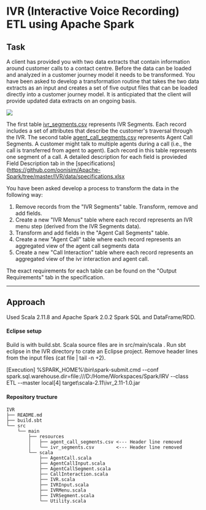 
IVR (Interactive Voice Recording) ETL using Apache Spark
=========

Task
------------

A client has provided you with two data extracts that contain information around customer calls to a contact centre. Before the data can be loaded and analyzed in a customer journey model it needs to be transformed. You have been asked to develop a transformation routine that takes the two data extracts as an input and creates a set of five output files that can be loaded directly into a customer journey model. It is anticpiated that the client will provide updated data extracts on an ongoing basis.

<img src="https://github.com/oonisim/Apache-Spark/tree/master/IVR/images/ER.png">

The first table [ivr_segments.csv](https://github.com/oonisim/Apache-Spark/tree/master/IVR/data/ivr_segments.csv) represents IVR Segments. Each record includes a set of attributes that describe the customer's traversal through the IVR. The second table [agent_call_segments.csv](https://github.com/oonisim/Apache-Spark/tree/master/IVR/data/agent_call_segments.csv) represents Agent Call Segments. A customer might talk to multiple agents during a call (i.e., the call is transferred from agent to agent). Each record in this table represents one segment of a call. A detailed description for each field is provieded Field Description tab in the [specifications](https://github.com/oonisim/Apache-Spark/tree/master/IVR/data/specifications.xlsx

You have been asked develop a process to transform the data in the following way:

1. Remove records from the "IVR Segments" table. Transform, remove and add fields.
2. Create a new "IVR Menus" table where each record represents an IVR menu step (derived from the IVR Segments data).
3. Transform and add fields in the "Agent Call Segments" table.
4. Create a new "Agent Call" table where each record represents an aggregated view of the agent call segments data
5. Create a new "Call Interaction" table where each record represents an aggregated view of the ivr interaction and agent call.

The exact requirements for each table can be found on the "Output Requirements" tab in the specification.

---

Approach
------------
Used Scala 2.11.8 and Apache Spark 2.0.2 Spark SQL and DataFrame/RDD.

#### Eclipse setup
Build is with build.sbt. Scala source files are in src/main/scala . Run sbt eclipse in the IVR directory to crate an Eclipse project. Remove header lines from the input files (cat file | tail -n +2).

[Execution]
%SPARK_HOME%\bin\spark-submit.cmd 
  --conf spark.sql.warehouse.dir=file:///D:/Home/Workspaces/Spark/IRV 
  --class ETL 
  --master local[4] 
  target\scala-2.11\ivr_2.11-1.0.jar
  
#### Repository tructure
```
IVR
├── README.md
├── build.sbt
└── src
    └── main
        ├── resources
        │   ├── agent_call_segments.csv <--- Header line removed
        │   └── ivr_segments.csv        <--- Header line removed
        └── scala
            ├── AgentCall.scala
            ├── AgentCallInput.scala
            ├── AgentCallSegment.scala
            ├── CallInteraction.scala
            ├── IVR.scala
            ├── IVRInput.scala
            ├── IVRMenu.scala
            ├── IVRSegment.scala
            └── Utility.scala
```